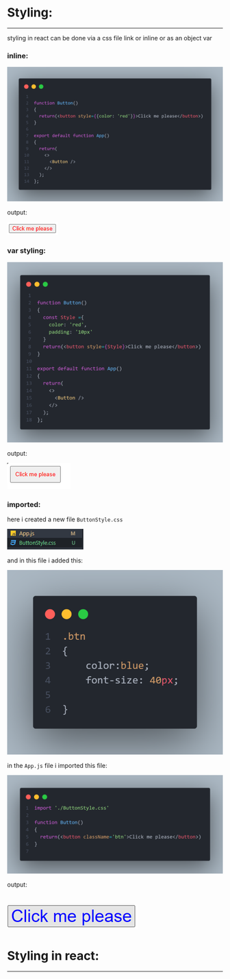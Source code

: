 # Styling:

---

styling in react can be done via a css file link or inline or as an object var

### inline:

![Example](Imgs/STYLINGEXAMPLE01.png)

output:

![Output](Imgs/STYLINGOUTPUT01.png)


### var styling:

![Example](Imgs/STYLINGEXAMPLE02.png)

output:

![Output](Imgs/STYLINGOUTPUT02.png)


### imported:

here i created a new file ``ButtonStyle.css``


![CssFile](Imgs/CssFile01.png)

and in this file i added this:

![Example](Imgs/STYLINGEXAMPLE03.png)


in the ``App.js`` file i imported this file:

![Example](Imgs/STYLINGEXAMPLE04.png)

output:

![Output](Imgs/STYLINGOUTPUT03.png)
=======
# Styling in react:

---
